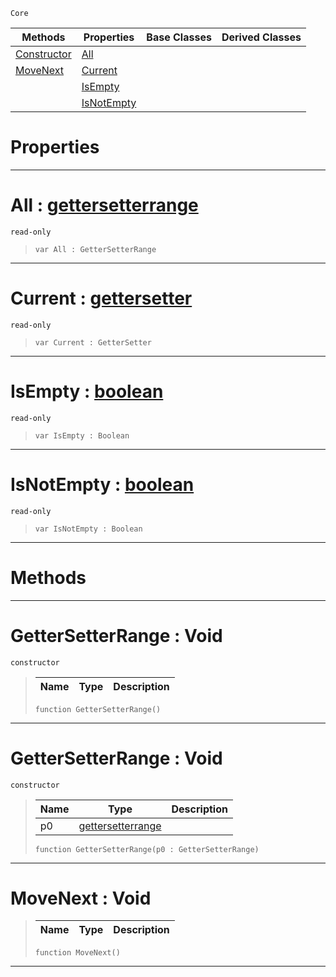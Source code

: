  `Core`

|Methods|Properties|Base Classes|Derived Classes|
|---|---|---|---|
|[ Constructor](https://github.com/ZilchEngine/ZilchDocs/blob/master/code_reference/nada_base_types/gettersetterrange.markdown#gettersetterrange-void)|[ All](https://github.com/ZilchEngine/ZilchDocs/blob/master/code_reference/nada_base_types/gettersetterrange.markdown#all-zilch-engine-document)| | |
|[ MoveNext](https://github.com/ZilchEngine/ZilchDocs/blob/master/code_reference/nada_base_types/gettersetterrange.markdown#movenext-void)|[ Current](https://github.com/ZilchEngine/ZilchDocs/blob/master/code_reference/nada_base_types/gettersetterrange.markdown#current-zilch-engine-docu)| | |
| |[ IsEmpty](https://github.com/ZilchEngine/ZilchDocs/blob/master/code_reference/nada_base_types/gettersetterrange.markdown#isempty-zilch-engine-docu)| | |
| |[ IsNotEmpty](https://github.com/ZilchEngine/ZilchDocs/blob/master/code_reference/nada_base_types/gettersetterrange.markdown#isnotempty-zilch-engine-d)| | |


 #  Properties


---  
 #  All : [gettersetterrange](https://github.com/ZilchEngine/ZilchDocs/blob/master/code_reference/nada_base_types/gettersetterrange.markdown)

 `read-only`

> 
> ``` lang=cpp, name=Nada
> var All : GetterSetterRange


---  
 #  Current : [gettersetter](https://github.com/ZilchEngine/ZilchDocs/blob/master/code_reference/nada_base_types/gettersetter.markdown)

 `read-only`

> 
> ``` lang=cpp, name=Nada
> var Current : GetterSetter


---  
 #  IsEmpty : [boolean](https://github.com/ZilchEngine/ZilchDocs/blob/master/code_reference/nada_base_types/boolean.markdown)

 `read-only`

> 
> ``` lang=cpp, name=Nada
> var IsEmpty : Boolean


---  
 #  IsNotEmpty : [boolean](https://github.com/ZilchEngine/ZilchDocs/blob/master/code_reference/nada_base_types/boolean.markdown)

 `read-only`

> 
> ``` lang=cpp, name=Nada
> var IsNotEmpty : Boolean


---  
 #  Methods


---  
 #  GetterSetterRange : Void

 `constructor`

> 
> |Name|Type|Description|
> |---|---|---|
> ``` lang=cpp, name=Nada
> function GetterSetterRange()
> ``` 


---  
 #  GetterSetterRange : Void

 `constructor`

> 
> |Name|Type|Description|
> |---|---|---|
> |p0|[gettersetterrange](https://github.com/ZilchEngine/ZilchDocs/blob/master/code_reference/nada_base_types/gettersetterrange.markdown)| |
> ``` lang=cpp, name=Nada
> function GetterSetterRange(p0 : GetterSetterRange)
> ``` 


---  
 #  MoveNext : Void

> 
> |Name|Type|Description|
> |---|---|---|
> ``` lang=cpp, name=Nada
> function MoveNext()
> ``` 


---  
 

 